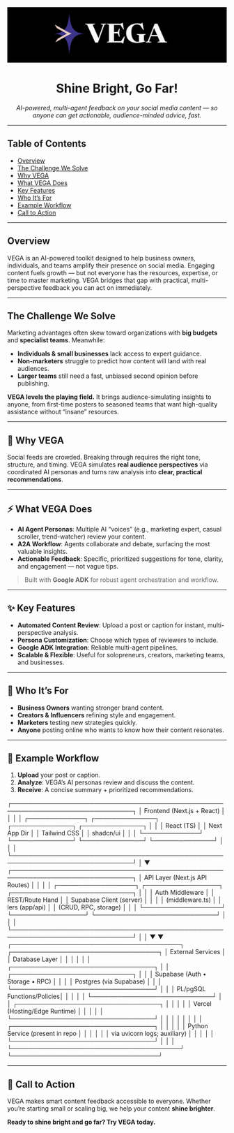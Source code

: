 <img src="./public/09eb5a72-4aa4-4d7f-bfda-d144c8af374f.png" alt="VEGA logo"/>

<h1 align="center">Shine Bright, Go Far!</h1>

<p align="center">
  <em>AI-powered, multi-agent feedback on your social media content — so anyone can get actionable, audience-minded advice, fast.</em>
</p>

---

## Table of Contents
- [Overview](#overview)
- [The Challenge We Solve](#the-challenge-we-solve)
- [Why VEGA](#-why-vega)
- [What VEGA Does](#-what-vega-does)
- [Key Features](#-key-features)
- [Who It’s For](#-who-its-for)
- [Example Workflow](#-example-workflow)
- [Call to Action](#-call-to-action)

---

## Overview
VEGA is an AI-powered toolkit designed to help business owners, individuals, and teams amplify their presence on social media. Engaging content fuels growth — but not everyone has the resources, expertise, or time to master marketing. VEGA bridges that gap with practical, multi-perspective feedback you can act on immediately.

---

## The Challenge We Solve
Marketing advantages often skew toward organizations with **big budgets** and **specialist teams**. Meanwhile:
- **Individuals & small businesses** lack access to expert guidance.
- **Non-marketers** struggle to predict how content will land with real audiences.
- **Larger teams** still need a fast, unbiased second opinion before publishing.

**VEGA levels the playing field.** It brings audience-simulating insights to anyone, from first-time posters to seasoned teams that want high-quality assistance without “insane” resources.

---

## 🚀 Why VEGA
Social feeds are crowded. Breaking through requires the right tone, structure, and timing. VEGA simulates **real audience perspectives** via coordinated AI personas and turns raw analysis into **clear, practical recommendations**.

---

## ⚡ What VEGA Does
- **AI Agent Personas**: Multiple AI “voices” (e.g., marketing expert, casual scroller, trend-watcher) review your content.
- **A2A Workflow**: Agents collaborate and debate, surfacing the most valuable insights.
- **Actionable Feedback**: Specific, prioritized suggestions for tone, clarity, and engagement — not vague tips.

> Built with **Google ADK** for robust agent orchestration and workflow.

---

## ✨ Key Features
- **Automated Content Review**: Upload a post or caption for instant, multi-perspective analysis.
- **Persona Customization**: Choose which types of reviewers to include.
- **Google ADK Integration**: Reliable multi-agent pipelines.
- **Scalable & Flexible**: Useful for solopreneurs, creators, marketing teams, and businesses.

---

## 🎯 Who It’s For
- **Business Owners** wanting stronger brand content.
- **Creators & Influencers** refining style and engagement.
- **Marketers** testing new strategies quickly.
- **Anyone** posting online who wants to know how their content resonates.

---

## 🔄 Example Workflow
1. **Upload** your post or caption.
2. **Analyze**: VEGA’s AI personas review and discuss the content.
3. **Receive**: A concise summary + prioritized recommendations.

┌──────────────────────────────────────────────────────────────────────────────┐
│                         Frontend (Next.js + React)                           │
│                                                                              │
│  ┌─────────────┐   ┌──────────────┐   ┌──────────────┐   ┌──────────────┐   │
│  │ React (TS)  │   │ Next App Dir │   │ Tailwind CSS │   │ shadcn/ui    │   │
│  └─────────────┘   └──────────────┘   └──────────────┘   └──────────────┘   │
│                                                                              │
└──────────────────────────────────────────────────────────────────────────────┘
                                    │
                                    ▼
┌──────────────────────────────────────────────────────────────────────────────┐
│                       API Layer (Next.js API Routes)                         │
│                                                                              │
│  ┌──────────────────┐  ┌─────────────────┐  ┌────────────────────────────┐  │
│  │ Auth Middleware  │  │ REST/Route Hand │  │ Supabase Client (server)   │  │
│  │ (middleware.ts)  │  │ lers (app/api)  │  │ (CRUD, RPC, storage)       │  │
│  └──────────────────┘  └─────────────────┘  └────────────────────────────┘  │
│                                                                              │
└──────────────────────────────────────────────────────────────────────────────┘
                         │                               │
                         ▼                               ▼
┌───────────────────────────────────────┐   ┌──────────────────────────────────┐
│           External Services           │   │           Database Layer         │
│                                       │   │                                  │
│  ┌─────────────────────────────────┐  │   │  ┌────────────────────────────┐  │
│  │ Supabase (Auth • Storage • RPC) │  │   │  │ Postgres (via Supabase)    │  │
│  └─────────────────────────────────┘  │   │  │ PL/pgSQL Functions/Policies│  │
│                                       │   │  └────────────────────────────┘  │
│  ┌─────────────────────────────────┐  │   │                                  │
│  │ Vercel (Hosting/Edge Runtime)   │  │   │                                  │
│  └─────────────────────────────────┘  │   │                                  │
│                                       │   │                                  │
│  ┌─────────────────────────────────┐  │   │                                  │
│  │ Python Service (present in repo │  │   │                                  │
│  │ via uvicorn logs; auxiliary)    │  │   │                                  │
│  └─────────────────────────────────┘  │   │                                  │
└───────────────────────────────────────┘   └──────────────────────────────────┘


---

## 🌟 Call to Action
VEGA makes smart content feedback accessible to everyone. Whether you’re starting small or scaling big, we help your content **shine brighter**.

**Ready to shine bright and go far? Try VEGA today.**
